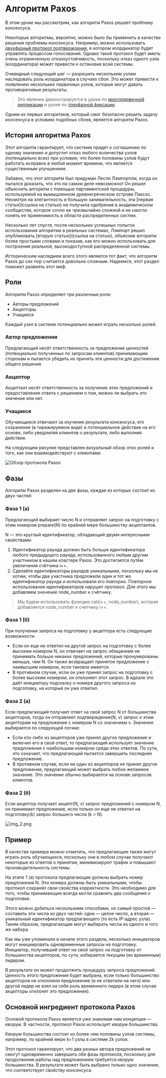 # Алгоритм Paxos

В этом уроке мы рассмотрим, как алгоритм Paxos решает проблему консенсуса.

Некоторые алгоритмы, вероятно, можно было бы применить в качестве решения проблемы консенсуса. Например, можно использовать [двухфазный протокол подтверждения](https://www.educative.io/courses/distributed-systems-practitioners/2-phase-commit-2pc), в котором координатор будет управлять процессом голосования. Однако такой протокол будет иметь очень ограниченную отказоустойчивость, поскольку отказ одного узла (координатора) может привести к остановке всей системы.

Очевидный следующий шаг — разрешить нескольким узлам наследовать роль координатора в случаях сбоя. Это может привести к появлению нескольких первичных узлов, которые могут давать противоречивые результаты.

> Это явление демонстрируется в уроке по [многопервичной репликации](https://www.educative.io/courses/distributed-systems-practitioners/multi-primary-replication-algorithm) и уроке по [трехфазной фиксации](https://www.educative.io/courses/distributed-systems-practitioners/3-phase-commit-3pc).

Одним из первых алгоритмов, который смог безопасно решить задачу консенсуса в условиях подобных сбоев, является алгоритм Paxos.

## История алгоритма Paxos

Этот алгоритм гарантирует, что система придет к соглашению по одному значению и допустит отказ любого количества узлов (потенциально всех) при условии, что более половины узлов будут работать исправно в любой момент времени, что является существенным улучшением.

Забавно, что этот алгоритм был придуман Лесли Лэмпортом, когда он пытался доказать, что это на самом деле невозможно! Он решил объяснить алгоритм с помощью парламентской процедуры, используемой на вымышленном древнегреческом острове Паксос. Несмотря на элегантность и большую занимательность, эта [первая статья](ссылка на статью) не получила одобрения в академическом сообществе, которое сочло ее чрезвычайно сложной и не смогло понять ее применимость в области распределенных систем.

Несколько лет спустя, после нескольких успешных попыток использования алгоритма в реальных системах, Лэмпорт решил опубликовать [вторую статью](ссылка на статью), объяснив алгоритм более простыми словами и показав, как его можно использовать для построения реальной, высокодоступной распределенной системы.

Историческим наследием всего этого является тот факт, что алгоритм Paxos до сих пор считается довольно сложным. Надеемся, этот раздел поможет развеять этот миф.

## Роли

Алгоритм Paxos определяет три различные роли:

- Авторы предложений
- Акцепторы
- Учащиеся

Каждый узел в системе потенциально может играть несколько ролей.

### Автор предложения

Предлагающий несёт ответственность за предложение ценностей (потенциально полученных по запросам клиентов) принимающим сторонам и пытается убедить их принять эти ценности для достижения общего решения.

### Акцептор

Акцептант несёт ответственность за получение этих предложений и предоставление ответа с решением о том, можно ли выбрать это значение или нет.

### Учащиеся

Обучающиеся отвечают за изучение результата консенсуса, его сохранение (в тиражируемом виде) и потенциальное действие на его основе, либо уведомляя клиентов о результате, либо выполняя действия.

На следующем рисунке представлен визуальный обзор этих ролей и того, как они взаимодействуют с клиентами.

![Обзор протокола Paxos](img_1.png)

## Фазы

Алгоритм Paxos разделен на две фазы, каждая из которых состоит из двух частей:

### Фаза 1 (а)

Предлагающий выбирает число N и отправляет запрос на подготовку с этим номером prepare(N) по крайней мере большинству акцептантов.

N — это круглый идентификатор, обладающий двумя интересными свойствами:

1. Идентификатор раунда должен быть больше идентификатора любого предыдущего раунда, использованного любым другим участником в нашем кластере Paxos. Это достигается путём увеличения счётчика i++.
2. Сделайте идентификаторы раундов уникальными, поскольку мы не хотим, чтобы два участника предложили один и тот же идентификатор раунда и использовали его повторно. Повторное использование идентификаторов нарушит протокол. Для этого мы добавляем значение node_number к счётчику.

> Мы будем использовать функцию cat(i++, node_number), которая добавляется node_number к счетчику i++.

### Фаза 1 (б)

При получении запроса на подготовку у акцептора есть следующие возможности:

- Если он еще не ответил на другой запрос на подготовку с более высоким номером N, он отвечает на запрос обещанием не принимать больше никаких предложений, которые пронумерованы меньше, чем N. Он также возвращает принятое предложение с наивысшим номером, если таковое имеется.
- В противном случае, если он уже принял запрос на подготовку с более высоким номером, он отклоняет этот запрос. В идеале это даёт инициатору подсказку о номере другого запроса на подготовку, на который он уже ответил.

### Фаза 2 (а)

Если предлагающий получает ответ на свой запрос N от большинства акцепторов, тогда он отправляет подтверждение(N, v) запрос к этим акцепторам на предложение с номером N со значением v. Значение выбирается по следующей логике:

- Если кто-либо из акцепторов уже принял другое предложение и включил его в свой ответ, то предлагающий использует значение предложения с наибольшим номером среди этих ответов. По сути, это означает, что предлагающий пытается завершить последнее предложение.
- В противном случае, если ни один из акцепторов не принял другое предложение, предлагающий может выбрать любое желаемое значение. Это значение обычно выбирается на основе запросов клиентов.

### Фаза 2 (б)

Если акцептор получает акцепт(N, v) запрос предложений с номером N, он принимает предложение, если только он еще не ответил на подготовку(k) запрос большего числа (k > N).

![img_2.png](img_2.png)

## Пример

В качестве примера можно отметить, что предлагающие также могут играть роль обучающихся, поскольку они в любом случае получают некоторые из ответов о принятии, минимизируют трафик и повышают производительность системы.

На этапе 1 (а) протокола предлагающие должны выбрать номер предложения N. Эти номера должны быть уникальными, чтобы протокол сохранял свои свойства корректности. Это необходимо для того, чтобы принимающие всегда могли сравнить два сообщения о подготовке.

Этого можно добиться несколькими способами, но самый простой — составить эти числа из двух частей: одна — целое число, а вторая — уникальный идентификатор предлагающего (то есть IP-адрес узла). Таким образом, предлагающие могут выбирать числа из одного и того же набора.

Как мы уже упоминали в начале этого раздела, несколько инициаторов могут инициировать одновременные запросы на подготовку. Инициатор, получивший ответ на свой запрос на подготовку от большинства акцепторов, по сути, избирается текущим (но временным) лидером.

В результате он может продолжить процедуру запроса предложений. Ценность этого предложения будет выбрана, если только большинство акцепторов не отклонили предложение (и не ответили на него) или другой лидер не взял на себя роль временного лидера (в этом случае акцепторы отклонят это предложение).

## Основной ингредиент протокола Paxos

Основой протокола Paxos является уже знакомая нам концепция — кворум. В частности, протокол Paxos использует кворум большинства.

Кворум большинства состоит из более чем половины узлов системы, например, по крайней мере k+1 узлы в системе 2k узлов.

Этот протокол гарантирует, что два разных автора предложений не смогут одновременно завершить обе фазы протокола, поскольку для продолжения работы над предложением требуется кворум большинства. В результате может быть выбрано только одно значение, что соответствует свойству консенсуса.
